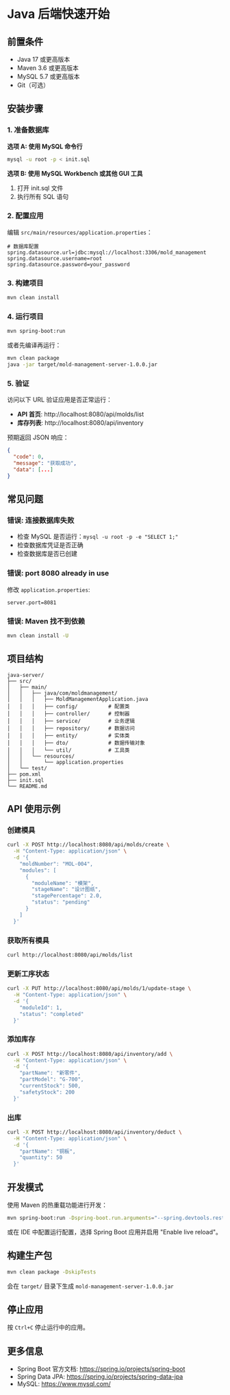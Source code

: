 # Java 后端快速开始

## 前置条件

- Java 17 或更高版本
- Maven 3.6 或更高版本
- MySQL 5.7 或更高版本
- Git（可选）

## 安装步骤

### 1. 准备数据库

**选项 A: 使用 MySQL 命令行**

```bash
mysql -u root -p < init.sql
```

**选项 B: 使用 MySQL Workbench 或其他 GUI 工具**

1. 打开 init.sql 文件
2. 执行所有 SQL 语句

### 2. 配置应用

编辑 `src/main/resources/application.properties`：

```properties
# 数据库配置
spring.datasource.url=jdbc:mysql://localhost:3306/mold_management
spring.datasource.username=root
spring.datasource.password=your_password
```

### 3. 构建项目

```bash
mvn clean install
```

### 4. 运行项目

```bash
mvn spring-boot:run
```

或者先编译再运行：

```bash
mvn clean package
java -jar target/mold-management-server-1.0.0.jar
```

### 5. 验证

访问以下 URL 验证应用是否正常运行：

- **API 首页**: http://localhost:8080/api/molds/list
- **库存列表**: http://localhost:8080/api/inventory

预期返回 JSON 响应：
```json
{
  "code": 0,
  "message": "获取成功",
  "data": [...]
}
```

## 常见问题

### 错误: 连接数据库失败
- 检查 MySQL 是否运行：`mysql -u root -p -e "SELECT 1;"`
- 检查数据库凭证是否正确
- 检查数据库是否已创建

### 错误: port 8080 already in use
修改 `application.properties`:
```properties
server.port=8081
```

### 错误: Maven 找不到依赖
```bash
mvn clean install -U
```

## 项目结构

```
java-server/
├── src/
│   ├── main/
│   │   ├── java/com/moldmanagement/
│   │   │   ├── MoldManagementApplication.java
│   │   │   ├── config/          # 配置类
│   │   │   ├── controller/      # 控制器
│   │   │   ├── service/         # 业务逻辑
│   │   │   ├── repository/      # 数据访问
│   │   │   ├── entity/          # 实体类
│   │   │   ├── dto/             # 数据传输对象
│   │   │   └── util/            # 工具类
│   │   └── resources/
│   │       └── application.properties
│   └── test/
├── pom.xml
├── init.sql
└── README.md
```

## API 使用示例

### 创建模具

```bash
curl -X POST http://localhost:8080/api/molds/create \
  -H "Content-Type: application/json" \
  -d '{
    "moldNumber": "MOL-004",
    "modules": [
      {
        "moduleName": "模架",
        "stageName": "设计图纸",
        "stagePercentage": 2.0,
        "status": "pending"
      }
    ]
  }'
```

### 获取所有模具

```bash
curl http://localhost:8080/api/molds/list
```

### 更新工序状态

```bash
curl -X PUT http://localhost:8080/api/molds/1/update-stage \
  -H "Content-Type: application/json" \
  -d '{
    "moduleId": 1,
    "status": "completed"
  }'
```

### 添加库存

```bash
curl -X POST http://localhost:8080/api/inventory/add \
  -H "Content-Type: application/json" \
  -d '{
    "partName": "新零件",
    "partModel": "G-700",
    "currentStock": 500,
    "safetyStock": 200
  }'
```

### 出库

```bash
curl -X POST http://localhost:8080/api/inventory/deduct \
  -H "Content-Type: application/json" \
  -d '{
    "partName": "铜板",
    "quantity": 50
  }'
```

## 开发模式

使用 Maven 的热重载功能进行开发：

```bash
mvn spring-boot:run -Dspring-boot.run.arguments="--spring.devtools.restart.enabled=true"
```

或在 IDE 中配置运行配置，选择 Spring Boot 应用并启用 "Enable live reload"。

## 构建生产包

```bash
mvn clean package -DskipTests
```

会在 `target/` 目录下生成 `mold-management-server-1.0.0.jar`

## 停止应用

按 `Ctrl+C` 停止运行中的应用。

## 更多信息

- Spring Boot 官方文档: https://spring.io/projects/spring-boot
- Spring Data JPA: https://spring.io/projects/spring-data-jpa
- MySQL: https://www.mysql.com/
